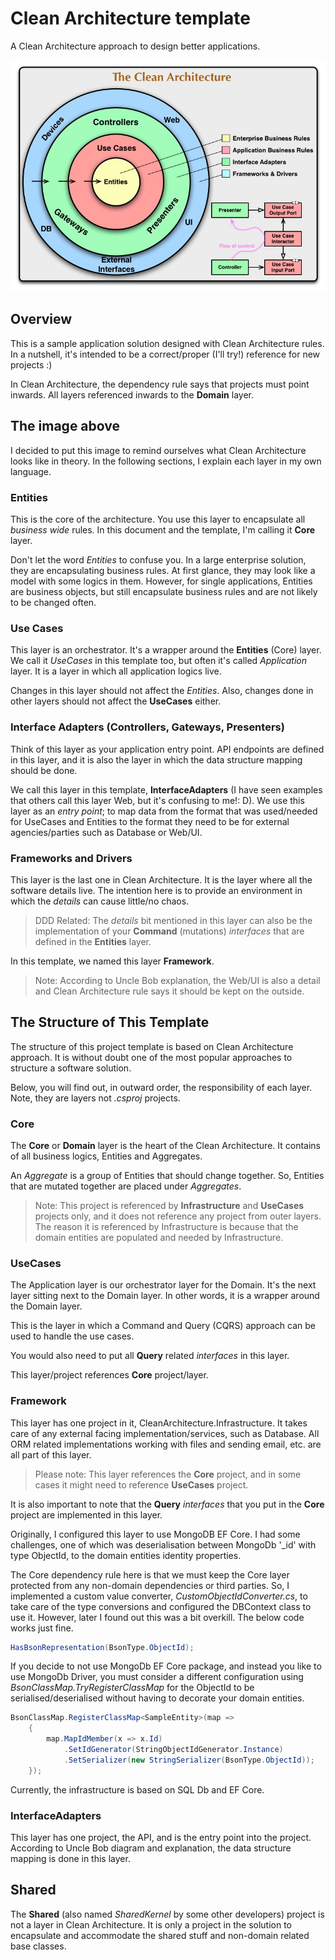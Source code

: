 # Clean Architecture template

A Clean Architecture approach to design better applications.

![Clean Architecture layers!](./CleanArchitecture.jpg "Clean Architecture")

## Overview
This is a sample application solution designed with Clean Architecture rules. In a nutshell, it's intended to be a correct/proper (I'll try!) reference for new projects :)

In Clean Architecture, the dependency rule says that projects must point inwards. All layers referenced inwards to the **Domain** layer.

## The image above
I decided to put this image to remind ourselves what Clean Architecture looks like in theory.
In the following sections, I explain each layer in my own language.

### Entities
This is the core of the architecture.
You use this layer to encapsulate all _business wide_ rules.
In this document and the template, I'm calling it **Core** layer.

Don't let the word *Entities* to confuse you. 
In a large enterprise solution, they are encapsulating business rules. 
At first glance, they may look like a model with some logics in them. 
However, for single applications, Entities are business objects, but still encapsulate business rules and are not likely to be changed often.

### Use Cases
This layer is an orchestrator. It's a wrapper around the **Entities** (Core) layer. 
We call it *UseCases* in this template too, but often it's called *Application* layer. 
It is a layer in which all application logics live.

Changes in this layer should not affect the *Entities*.
Also, changes done in other layers should not affect the **UseCases** either.

### Interface Adapters (Controllers, Gateways, Presenters)
Think of this layer as your application entry point. 
API endpoints are defined in this layer, and it is also the layer in which the data structure mapping should be done.

We call this layer in this template, **InterfaceAdapters**
(I have seen examples that others call this layer Web, but it's confusing to me!: D). 
We use this layer as an _entry point_;
to map data from the format that was used/needed for UseCases and Entities 
to the format they need to be for external agencies/parties such as Database or Web/UI.

### Frameworks and Drivers
This layer is the last one in Clean Architecture. 
It is the layer where all the software details live. 
The intention here is to provide an environment in which the *details* can cause little/no chaos.

> DDD Related: The *details* bit mentioned in this layer can also be the implementation of your **Command** (mutations) *interfaces* that are defined in the **Entities** layer.

In this template, we named this layer **Framework**.

> Note: According to Uncle Bob explanation, the Web/UI is also a detail and Clean Architecture rule says it should be kept on the outside. 

## The Structure of This Template
The structure of this project template is based on Clean Architecture approach. 
It is without doubt one of the most popular approaches to structure a software solution.

Below, you will find out, in outward order, the responsibility of each layer.
Note, they are layers not *.csproj* projects.

### Core
The **Core** or **Domain** layer is the heart of the Clean Architecture. It contains of all business logics, Entities and Aggregates.

An *Aggregate* is a group of Entities that should change together. So, Entities that are mutated together are placed under *Aggregates*.

>Note: This project is referenced by **Infrastructure** and **UseCases** projects only, and it does not reference any project from outer layers.
> The reason it is referenced by Infrastructure is because that the domain entities are populated and needed by Infrastructure.

### UseCases
The Application layer is our orchestrator layer for the Domain. It's the next layer sitting next to the Domain layer.
In other words, it is a wrapper around the Domain layer.

This is the layer in which a Command and Query (CQRS) approach can be used to handle the use cases.

You would also need to put all **Query** related *interfaces* in this layer.

This layer/project references **Core** project/layer.

### Framework
This layer has one project in it, CleanArchitecture.Infrastructure. 
It takes care of any external facing implementation/services, 
such as Database.
All ORM related implementations working with files and sending email, etc. are all part of this layer.

> Please note: This layer references the **Core** project, and in some cases it might need to reference **UseCases** project.

It is also important to note that the **Query** *interfaces* that you put in the **Core** project are implemented in this layer.

Originally, I configured this layer to use MongoDB EF Core. 
I had some challenges,
one of which was deserialisation between MongoDb '_id' with type ObjectId, to the domain entities identity properties.

The Core dependency rule here is that 
we must keep the Core layer protected from any non-domain dependencies or third parties.
So, I implemented a custom value converter, _CustomObjectIdConverter.cs_,
to take care of the type conversions and configured the DBContext class to use it.
However, later I found out this was a bit overkill.
The below code works just fine.

```csharp
HasBsonRepresentation(BsonType.ObjectId);
```

If you decide to not use MongoDb EF Core package, and instead you like to use MongoDb Driver, you must consider a different configuration using _BsonClassMap.TryRegisterClassMap_ for the ObjectId to be serialised/deserialised without having to decorate your domain entities.

```csharp
BsonClassMap.RegisterClassMap<SampleEntity>(map =>
    {
        map.MapIdMember(x => x.Id)
            .SetIdGenerator(StringObjectIdGenerator.Instance)
            .SetSerializer(new StringSerializer(BsonType.ObjectId));
    });
```

Currently, the infrastructure is based on SQL Db and EF Core.

### InterfaceAdapters
This layer has one project, the API, and is the entry point into the project.
According to Uncle Bob diagram and explanation, the data structure mapping is done in this layer.

## Shared
The **Shared** (also named *SharedKernel* by some other developers) project is not a layer in Clean Architecture. 
It is only a project in the solution to encapsulate 
and accommodate the shared stuff and non-domain related base classes.

